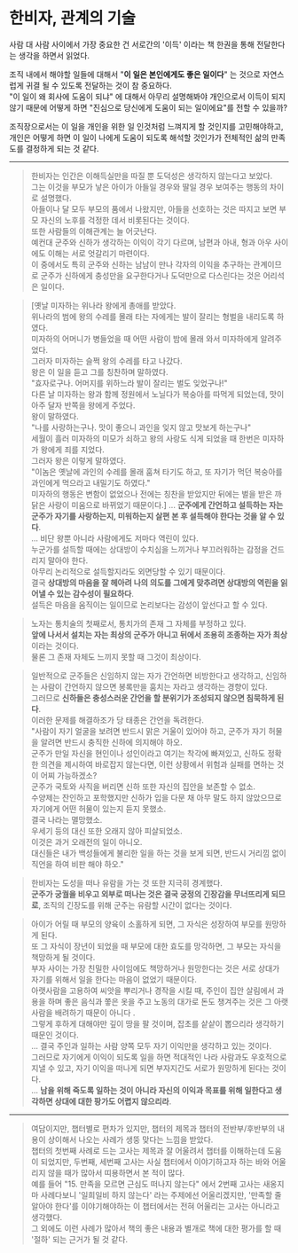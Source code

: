 # 한비자, 관계의 기술

사람 대 사람 사이에서 가장 중요한 건 서로간의 '이득' 이라는 책 한권을 통해 전달한다는 생각을 하면서 읽었다.  
  
조직 내에서 해야할 일들에 대해서 "**이 일은 본인에게도 좋은 일이다**" 는 것으로 자연스럽게 귀결 될 수 있도록 전달하는 것이 참 중요하다.  
"이 일이 왜 회사에 도움이 되냐" 에 대해서 아무리 설명해봐야 개인으로서 이득이 되지 않기 때문에 어떻게 하면 "진심으로 당신에게 도움이 되는 일이에요"를 전할 수 있을까?  


조직장으로서는 이 일을 개인을 위한 일 인것처럼 느껴지게 할 것인지를 고민해야하고,  
개인은 어떻게 하면 이 일이 나에게 도움이 되도록 해석할 것인가가 전체적인 삶의 만족도를 결정하게 되는 것 같다. 



---

> 한비자는 인간은 이해득실만을 따질 뿐 도덕성은 생각하지 않는다고 보았다.  
> 그는 이것을 부모가 낳은 아이가 아들일 경우와 딸일 경우 보여주는 행동의 차이로 설명했다.  
> 아들이나 달 모두 부모의 품에서 나왔지만, 아들을 선호하는 것은 따지고 보면 부모 자신의 노후를 걱정한 데서 비롯된다는 것이다.  
> 또한 사람들의 이해관계는 늘 어긋난다.  
> 예컨대 군주와 신하가 생각하는 이익이 각기 다르며, 남편과 아내, 형과 아우 사이에도 이해는 서로 엇갈리기 마련이다.  
> 이 중에서도 특히 군주와 신하는 남남이 만나 각자의 이익을 추구하는 관계이므로 군주가 신하에게 충성만을 요구한다거나 도덕만으로 다스린다는 것은 어리석은 일이다.  

> [옛날 미자하는 위나라 왕에게 총애를 받았다.  
> 위나라의 범에 왕의 수레를 몰래 타는 자에게는 발이 잘리는 형벌을 내리도록 하였다.  
> 미자하의 어머니가 병들었을 때 어떤 사람이 밤에 몰래 와서 미자하에게 알려주었다.  
> 그러자 미자하는 슬쩍 왕의 수레를 타고 나갔다.  
> 왕은 이 일을 듣고 그를 칭찬하며 말하였다.  
> "효자로구나. 어머지를 위하느라 발이 잘리는 벌도 잊었구나!"  
> 다른 날 미자하는 왕과 함께 정원에서 노닐다가 복숭아를 따먹게 되었는데, 맛이 아주 달자 반쪽을 왕에게 주었다.  
> 왕이 말하였다.  
> "나를 사랑하는구나. 맛이 좋으니 과인을 잊지 않고 맛보게 하는구나"  
> 세월이 흘러 미자하의 미모가 쇠하고 왕의 사랑도 식게 되었을 때 한번은 미자하가 왕에게 죄를 지었다.  
> 그러자 왕은 이렇게 말하였다.  
> "이놈은 옛날에 과인의 수레를 몰래 훔쳐 타기도 하고, 또 자기가 먹던 복숭아를 과인에게 먹으라고 내밀기도 하였다."  
> 미자하의 행동은 변함이 없었으나 전에는 칭찬을 받았지만 뒤에는 벌을 받은 까닭은 사랑이 미움으로 바뀌었기 때문이다.]
> ...
> **군주에게 간언하고 설득하는 자는 군주가 자기를 사랑하는지, 미워하는지 살편 본 후 설득해야 한다는 것을 알 수 있다**.  
> ...
> 비단 왕뿐 아니라 사람에게도 저마다 역린이 있다.  
> 누군가를 설득할 때에는 상대방이 수치심을 느끼거나 부끄러워하는 감정을 건드리지 말아야 한다.  
> 아무리 논리적으로 설득할지라도 외면당할 수 있기 때문이다.  
> 결국 **상대방의 마음을 잘 헤아려 나의 의도를 그에게 맞추려면 상대방의 역린을 읽어낼 수 있는 감수성이 필요하다**.  
> 설득은 마음을 움직이는 일이므로 논리보다는 감성이 앞선다고 할 수 있다.

> 노자는 통치술의 첫째로서, 통치가의 존재 그 자체를 부정하고 있다.  
> **앞에 나서서 설치는 자는 최상의 군주가 아니고 뒤에서 조용히 조종하는 자가 최상**이라는 것이다.  
> 물론 그 존재 자체도 느끼지 못할 때 그것이 최상이다.

> 일반적으로 군주들은 신임하지 않는 자가 간언하면 비방한다고 생각하고, 신임하는 사람이 간언하지 않으면 봉록만을 훔치는 자라고 생각하는 경향이 있다.  
> 그러므로 **신하들은 충성스러운 간언을 할 분위기가 조성되지 않으면 침묵하게 된다**.  
> 이러한 문제를 해결하조가 당 태종은 간언을 독려한다.  
> "사람이 자기 얼굴을 보려면 반드시 맑은 거울이 있어야 하고, 군주가 자기 허물을 알려면 반드시 충직한 신하에 의지해야 하오.  
> 군주가 만일 자신을 현인이나 성인이라고 여기는 착각에 빠져있고, 신하도 정확한 의견을 제시하여 바로잡지 않는다면, 이런 상황에서 위험과 실패를 면하는 것이 어찌 가능하겠소?  
> 군주가 국토와 사직을 버리면 신하 또한 자신의 집안을 보존할 수 없소.  
> 수양제는 잔인하고 포학했지만 신하가 입을 다문 채 아무 말도 하지 않았으므로 자기에게 어떤 허물이 있는지 듣지 못했소.  
> 결국 나라는 멸망했소.  
> 우세기 등의 대신 또한 오래지 않아 피살되었소.  
> 이것은 과거 오래전의 일이 아니오.  
> 대신들은 내가 백성들에게 불리한 일을 하는 것을 보게 되면, 반드시 거리낌 없이 직언을 하여 비판 해야 하오."

> 한비자는 도성을 떠나 유람을 가는 것 또한 지극히 경계했다.  
> **군주가 궁궐을 비우고 외부로 떠나는 것은 결국 궁정의 긴장감을 무너뜨리게 되므로**, 조직의 긴장도를 위해 군주는 유람할 시간이 없다는 것이다.

> 아이가 어릴 때 부모의 양육이 소홀하게 되면, 그 자식은 성장하여 부모를 원망하게 된다.  
> 또 그 자식이 장년이 되었을 때 부모에 대한 효도를 망각하면, 그 부모는 자식을 책망하게 될 것이다.  
> 부자 사이는 가장 친밀한 사이임에도 책망하거나 원망한다는 것은 서로 상대가 자기를 위해서 일을 한다는 마음이 없었기 때문이다.  
> 아랫사람을 고용하여 씨앗을 뿌리거나 경작을 시킬 때, 주인이 집안 살림에서 과용을 하며 좋은 음식과 쫗은 옷을 주고 노동의 대가로 돈도 챙겨주는 것은 그 아랫사람을 배려하기 때문이 아니다 .  
> 그렇게 후하게 대해야만 깊이 땅을 팔 것이며, 잡초를 샅샅이 뽑으리라 생각하기 때문인 것이다.  
> ...
> 결국 주인과 일하는 사람 양쪽 모두 자기 이익만을 생각하고 있는 것이다.  
> 그러므로 자기에게 이익이 되도록 일을 하면 적대적인 나라 사람과도 우호적으로 지낼 수 있고, 자기 이익을 떠나게 되면 부자지간도 서로가 원망하게 된다는 것이다.  
> ...
> **남을 위해 죽도록 일하는 것이 아니라 자신의 이익과 목표를 위해 일한다고 생각하면 상대에 대한 팡가도 어렵지 않으리라**.



---

> 여담이지만, 챕터별로 편차가 있지만, 챕터의 제목과 챕터의 전반부/후반부의 내용이 상이해서 나오는 사례가 생뚱 맞다는 느낌을 받았다.  
> 챕터의 첫번째 사례로 드는 고사는 제목과 잘 어울려서 챕터를 이해하는데 도움이 되었지만, 두번째, 세번째 고사는 사실 챕터에서 이야기하고자 하는 바와 어울리지 않을 때가 많아서 띠용하면서 본 적이 많다.  
> 예를 들어 "15. 만족을 모르면 근심도 떠나지 않는다" 에서 2번째 고사는 새옹지마 사례다보니 '일희일비 하지 않는다' 라는 주제에선 어울리겠지만, '만족할 줄 알아야 한다'를  이야기해야하는 이 챕터에서는 전혀 어울리는 고사는 아니라고 생각했다.  
> 그 외에도 이런 사례가 많아서 책의 좋은 내용과 별개로 책에 대한 평가를 할 때 '절하' 되는 근거가 될 것 같다.